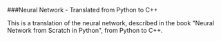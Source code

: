 ###Neural Network - Translated from Python to C++

This is a translation of the neural network, described in the book "Neural Network from Scratch in Python", from Python to C++.

